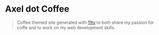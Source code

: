 # Axel dot Coffee

> Coffee themed site generated with [11ty](https://twitter.com/eleven_ty) to both share my passion for coffe and to work on my web development skills.
